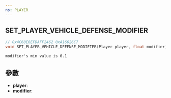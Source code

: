 ```yaml
---
ns: PLAYER
---
```

## SET_PLAYER_VEHICLE_DEFENSE_MODIFIER

```c
// 0x4C60E6EFDAFF2462 0xA16626C7
void SET_PLAYER_VEHICLE_DEFENSE_MODIFIER(Player player, float modifier);
```

```
modifier's min value is 0.1
```

## 參數
* **player**: 
* **modifier**: 

